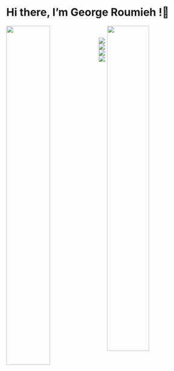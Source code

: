 # Hi there, I’m George Roumieh !👋 


<img align=left width=48%  src= "https://github-readme-stats.vercel.app/api?username=george&show_icons=true&theme=radical"/>
<img align=right width=47% src= "https://github-readme-stats.vercel.app/api/top-langs/?username=anuraghazra&layout=compact"/>


<p>&nbsp;</p>
<img align="left" src= "https://img.shields.io/badge/css3-%231572B6.svg?style=for-the-badge&logo=css3&logoColor=white"/>
<img align="left" src= "https://img.shields.io/badge/html5-%23E34F26.svg?style=for-the-badge&logo=html5&logoColor=white"/>
<img align="left" src= "https://img.shields.io/badge/javascript-%23323330.svg?style=for-the-badge&logo=javascript&logoColor=%23F7DF1E"/>
<img margin-top=20px src= "https://img.shields.io/badge/bootstrap-%23563D7C.svg?style=for-the-badge&logo=bootstrap&logoColor=white"/>



<!-- - 👀 I’m interested in Web development 
- 🌱 I’m currently learning in HackYourFuture
- 💞️ I'am looking forward to be a professional web developer
- 📫 You can reach me by my email : george.95.2621@gmail.com  or phone : +31687879769 -->
